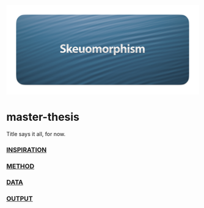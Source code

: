 ![](E_ASSETS/repo-images/skeumorphism_hero.png)
# master-thesis

Title says it all, for now.

### [INSPIRATION](A_INSPIRATION/README.md)
### [METHOD](B_METHOD/README.md)
### [DATA](C_DATA/README.md)
### [OUTPUT](D_OUTPUT/README.md)